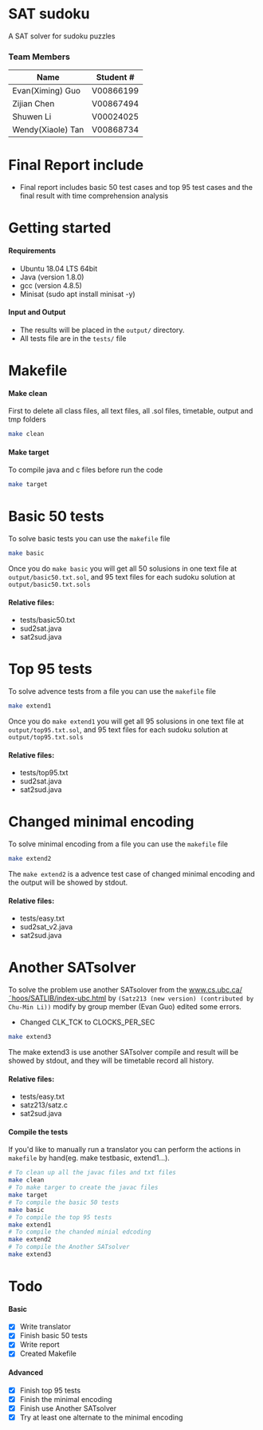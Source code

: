 # SAT sudoku

A SAT solver for sudoku puzzles
### Team Members

| Name | Student # |
|------|-----------|
| Evan(Ximing) Guo | V00866199 |
| Zijian Chen | V00867494 |
| Shuwen Li |  V00024025 |
| Wendy(Xiaole) Tan | V00868734 |

# Final Report include
- Final report includes basic 50 test cases and top 95 test cases and the final result with time comprehension analysis

# Getting started

 #### Requirements
- Ubuntu 18.04 LTS 64bit
- Java (version 1.8.0)
- gcc (version 4.8.5)
- Minisat (sudo apt install minisat -y)

 #### Input and Output
- The results will be placed in the ```output/``` directory.
- All tests file are in the ```tests/``` file 

# Makefile
#### Make clean
First to delete all class files, all text files, all .sol files, timetable, output and tmp folders
```sh
make clean
```
#### Make target
To compile java and c files before run the code
```sh
make target
```

# Basic 50 tests 
To solve basic tests you can use the ```makefile``` file
 ```sh
 make basic
 ```
Once you do ```make basic``` you will get all 50 solusions in one text file at ```output/basic50.txt.sol```, and 95 text files for each sudoku solution at ```output/basic50.txt.sols```
#### Relative files: 
- tests/basic50.txt
- sud2sat.java
- sat2sud.java

# Top 95 tests 
To solve advence tests from a file you can use the ```makefile``` file
```sh
make extend1
```
Once you do ```make extend1``` you will get all 95 solusions in one text file at ```output/top95.txt.sol```, and 95 text files for each sudoku solution at ```output/top95.txt.sols```
#### Relative files: 
- tests/top95.txt
- sud2sat.java
- sat2sud.java

# Changed minimal encoding
To solve minimal encoding from a file you can use the ```makefile``` file
```sh
make extend2
```
The ```make extend2``` is a advence test case of changed minimal encoding and the output will be showed by stdout.
#### Relative files: 
- tests/easy.txt
- sud2sat_v2.java
- sat2sud.java

# Another SATsolver
To solve the problem use another SATsolover from the www.cs.ubc.ca/˜hoos/SATLIB/index-ubc.html by ```(Satz213 (new version) (contributed by Chu-Min Li))``` modify by group member (Evan Guo) edited some errors.
- Changed CLK_TCK to CLOCKS_PER_SEC
```sh
make extend3
```
The make extend3 is use another SATsolver compile and result will be showed by stdout, and they will be timetable record all history.
#### Relative files: 
- tests/easy.txt
- satz213/satz.c
- sat2sud.java

#### Compile the tests
If you'd like to manually run a translator you can perform the actions in ```makefile``` by hand(eg. make testbasic, extend1...).

```bash
# To clean up all the javac files and txt files
make clean
# To make targer to create the javac files
make target
# To compile the basic 50 tests
make basic
# To compile the top 95 tests
make extend1
# To compile the chanded minial edcoding
make extend2
# To compile the Another SATsolver
make extend3
```

# Todo       

#### Basic
 * [x] Write translator
 * [x] Finish basic 50 tests
 * [x] Write report
 * [x] Created Makefile

#### Advanced

 * [x] Finish top 95 tests
 * [x] Finish the minimal encoding
 * [x] Finish use Another SATsolver
 * [x] Try at least one alternate to the minimal encoding
